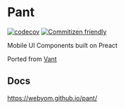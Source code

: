 # Pant

[![codecov](https://codecov.io/gh/webyom/pant/branch/master/graph/badge.svg)](https://codecov.io/gh/webyom/pant)
[![Commitizen friendly](https://img.shields.io/badge/commitizen-friendly-brightgreen.svg)](http://commitizen.github.io/cz-cli/)

Mobile UI Components built on Preact

Ported from [Vant](https://github.com/youzan/vant)

## Docs

https://webyom.github.io/pant/
